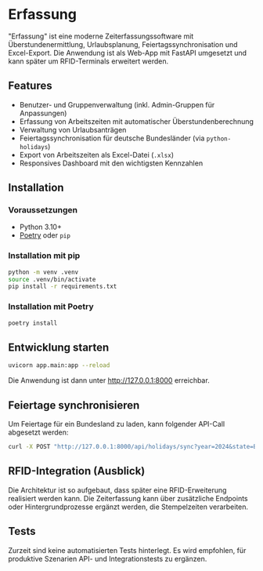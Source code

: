 # Erfassung

"Erfassung" ist eine moderne Zeiterfassungssoftware mit Überstundenermittlung, Urlaubsplanung, Feiertagssynchronisation und Excel-Export. Die Anwendung ist als Web-App mit FastAPI umgesetzt und kann später um RFID-Terminals erweitert werden.

## Features

- Benutzer- und Gruppenverwaltung (inkl. Admin-Gruppen für Anpassungen)
- Erfassung von Arbeitszeiten mit automatischer Überstundenberechnung
- Verwaltung von Urlaubsanträgen
- Feiertagssynchronisation für deutsche Bundesländer (via `python-holidays`)
- Export von Arbeitszeiten als Excel-Datei (`.xlsx`)
- Responsives Dashboard mit den wichtigsten Kennzahlen

## Installation

### Voraussetzungen

- Python 3.10+
- [Poetry](https://python-poetry.org/) oder `pip`

### Installation mit pip

```bash
python -m venv .venv
source .venv/bin/activate
pip install -r requirements.txt
```

### Installation mit Poetry

```bash
poetry install
```

## Entwicklung starten

```bash
uvicorn app.main:app --reload
```

Die Anwendung ist dann unter <http://127.0.0.1:8000> erreichbar.

## Feiertage synchronisieren

Um Feiertage für ein Bundesland zu laden, kann folgender API-Call abgesetzt werden:

```bash
curl -X POST "http://127.0.0.1:8000/api/holidays/sync?year=2024&state=BY"
```

## RFID-Integration (Ausblick)

Die Architektur ist so aufgebaut, dass später eine RFID-Erweiterung realisiert werden kann. Die Zeiterfassung kann über zusätzliche Endpoints oder Hintergrundprozesse ergänzt werden, die Stempelzeiten verarbeiten.

## Tests

Zurzeit sind keine automatisierten Tests hinterlegt. Es wird empfohlen, für produktive Szenarien API- und Integrationstests zu ergänzen.
